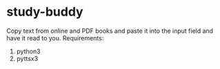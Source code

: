 # study-buddy
Copy text from online and PDF books and paste it into the input field and have it read to you.
Requirements:
1) python3
2) pyttsx3
